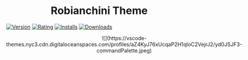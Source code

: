 <h1 align="center">
  Robianchini Theme
</h1>

<p align="center" style="display: flex">
    <a href="https://marketplace.visualstudio.com/items?itemName=rodrigobianchini.robianchini-theme"><img src="https://vsmarketplacebadges.dev/version-short/rodrigobianchini.robianchini-theme.jpg?style=for-the-badge&colorA=252526&colorB=1B9AAA&label=VERSION" alt="Version"></a>&nbsp;
    <a href="https://marketplace.visualstudio.com/items?itemName=rodrigobianchini.robianchini-theme"><img src="https://vsmarketplacebadges.dev/rating-short/tal7aouy.theme.jpg?style=for-the-badge&colorA=252526&colorB=1B9AAA&label=Rating" alt="Rating"></a>&nbsp;
    <a href="https://marketplace.visualstudio.com/items?itemName=rodrigobianchini.robianchini-theme"><img src="https://vsmarketplacebadges.dev/installs-short/tal7aouy.theme.jpg?style=for-the-badge&colorA=252526&colorB=1B9AAA&label=Installs" alt="Installs"></a>&nbsp;
    <a href="https://marketplace.visualstudio.com/items?itemName=rodrigobianchini.robianchini-theme"><img src="https://vsmarketplacebadges.dev/downloads-short/rodrigobianchini.robianchini-theme.jpg?style=for-the-badge&colorA=252526&colorB=1B9AAA&label=Downloads" alt="Downloads"></a>
</p>

<p align="center" style="display: flex">
![](https://vscode-themes.nyc3.cdn.digitaloceanspaces.com/profiles/aZ4KyJ76xUcqaP2H1qloC2VejrJ2/yd0JSJF3-commandPalette.jpeg)
</p>
